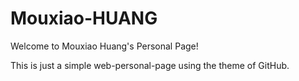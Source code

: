 # Mouxiao-HUANG
Welcome to Mouxiao Huang's Personal Page!

This is just a simple web-personal-page using the theme of GitHub.
